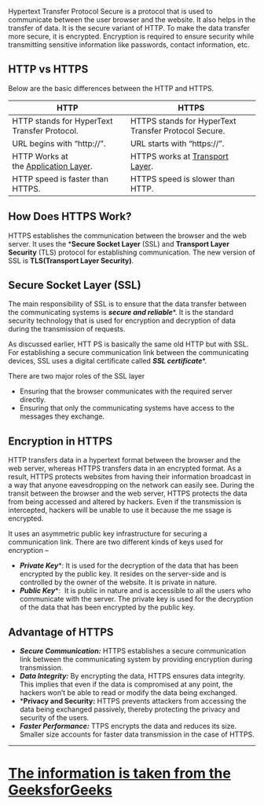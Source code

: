 Hypertext Transfer Protocol Secure is a protocol that is used to communicate between the user browser and the website. It also helps in the transfer of data. It is the secure variant of HTTP. To make the data transfer more secure, it is encrypted. Encryption is required to ensure security while transmitting sensitive information like passwords, contact information, etc.

## HTTP vs HTTPS

Below are the basic differences between the HTTP and HTTPS.

| HTTP                                                                                                  | HTTPS                                                                                              |
| ----------------------------------------------------------------------------------------------------- | -------------------------------------------------------------------------------------------------- |
| HTTP stands for HyperText Transfer Protocol.                                                          | HTTPS stands for HyperText Transfer Protocol Secure.                                               |
| URL begins with “http://”.                                                                            | URL starts with “https://”.                                                                        |
| HTTP Works at the [Application Layer](https://www.geeksforgeeks.org/application-layer-in-osi-model/). | HTTPS works at [Transport Layer](https://www.geeksforgeeks.org/transport-layer-responsibilities/). |
| HTTP speed is faster than HTTPS.                                                                      | HTTPS speed is slower than HTTP.                                                                   |
## How Does HTTPS Work?

HTTPS establishes the communication between the browser and the web server. It uses the ***Secure Socket Layer** (SSL) and **Transport Layer Security** (TLS) protocol for establishing communication. The new version of SSL is **TLS(Transport Layer Security)**.

## Secure Socket Layer (SSL)

The main responsibility of SSL is to ensure that the data transfer between the communicating systems is ***secure and reliable****. It is the standard security technology that is used for encryption and decryption of data during the transmission of requests.

As discussed earlier, HTT PS is basically the same old HTTP but with SSL. For establishing a secure communication link between the communicating devices, SSL uses a digital certificate called ***SSL certificate****. 

There are two major roles of the SSL layer

- Ensuring that the browser communicates with the required server directly.
- Ensuring that only the communicating systems have access to the messages they exchange.
## Encryption in HTTPS

HTTP transfers data in a hypertext format between the browser and the web server, whereas HTTPS transfers data in an encrypted format. As a result, HTTPS protects websites from having their information broadcast in a way that anyone eavesdropping on the network can easily see. During the transit between the browser and the web server, HTTPS protects the data from being accessed and altered by hackers. Even if the transmission is intercepted, hackers will be unable to use it because the me ssage is encrypted.

It uses an asymmetric public key infrastructure for securing a communication link. There are two different kinds of keys used for encryption – 

- ***Private Key****: It is used for the decryption of the data that has been encrypted by the public key. It resides on the server-side and is controlled by the owner of the website. It is private in nature.
- ***Public Key****:  It is public in nature and is accessible to all the users who communicate with the server. The private key is used for the decryption of the data that has been encrypted by the public key.
## Advantage of HTTPS

- ***Secure Communication:*** HTTPS establishes a secure communication link between the communicating system by providing encryption during transmission.
- ***Data Integrity:*** By encrypting the data, HTTPS ensures data integrity. This implies that even if the data is compromised at any point, the hackers won’t be able to read or modify the data being exchanged.
- ***Privacy and Security:** HTTPS prevents attackers from accessing the data being exchanged passively, thereby protecting the privacy and security of the users.
- ***Faster Performance:*** TTPS encrypts the data and reduces its size. Smaller size accounts for faster data transmission in the case of HTTPS.
--------------------------------------------------------------------------
# [The information is taken from the GeeksforGeeks](https://www.geeksforgeeks.org/what-is-http/)
